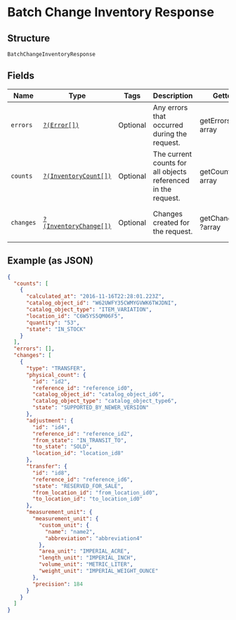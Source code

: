 
# Batch Change Inventory Response

## Structure

`BatchChangeInventoryResponse`

## Fields

| Name | Type | Tags | Description | Getter | Setter |
|  --- | --- | --- | --- | --- | --- |
| `errors` | [`?(Error[])`](../../doc/models/error.md) | Optional | Any errors that occurred during the request. | getErrors(): ?array | setErrors(?array errors): void |
| `counts` | [`?(InventoryCount[])`](../../doc/models/inventory-count.md) | Optional | The current counts for all objects referenced in the request. | getCounts(): ?array | setCounts(?array counts): void |
| `changes` | [`?(InventoryChange[])`](../../doc/models/inventory-change.md) | Optional | Changes created for the request. | getChanges(): ?array | setChanges(?array changes): void |

## Example (as JSON)

```json
{
  "counts": [
    {
      "calculated_at": "2016-11-16T22:28:01.223Z",
      "catalog_object_id": "W62UWFY35CWMYGVWK6TWJDNI",
      "catalog_object_type": "ITEM_VARIATION",
      "location_id": "C6W5YS5QM06F5",
      "quantity": "53",
      "state": "IN_STOCK"
    }
  ],
  "errors": [],
  "changes": [
    {
      "type": "TRANSFER",
      "physical_count": {
        "id": "id2",
        "reference_id": "reference_id0",
        "catalog_object_id": "catalog_object_id6",
        "catalog_object_type": "catalog_object_type6",
        "state": "SUPPORTED_BY_NEWER_VERSION"
      },
      "adjustment": {
        "id": "id4",
        "reference_id": "reference_id2",
        "from_state": "IN_TRANSIT_TO",
        "to_state": "SOLD",
        "location_id": "location_id8"
      },
      "transfer": {
        "id": "id8",
        "reference_id": "reference_id6",
        "state": "RESERVED_FOR_SALE",
        "from_location_id": "from_location_id0",
        "to_location_id": "to_location_id0"
      },
      "measurement_unit": {
        "measurement_unit": {
          "custom_unit": {
            "name": "name2",
            "abbreviation": "abbreviation4"
          },
          "area_unit": "IMPERIAL_ACRE",
          "length_unit": "IMPERIAL_INCH",
          "volume_unit": "METRIC_LITER",
          "weight_unit": "IMPERIAL_WEIGHT_OUNCE"
        },
        "precision": 184
      }
    }
  ]
}
```

